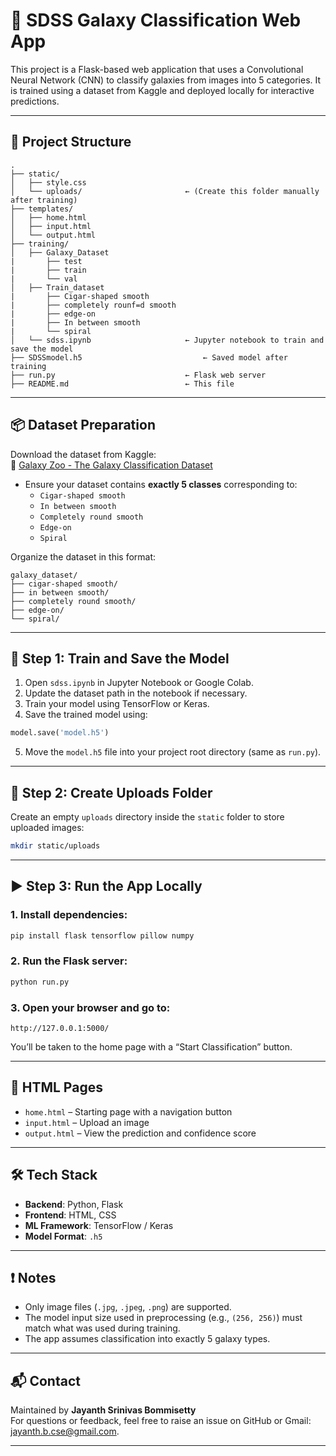 # 🌌 SDSS Galaxy Classification Web App

This project is a Flask-based web application that uses a Convolutional Neural Network (CNN) to classify galaxies from images into 5 categories. It is trained using a dataset from Kaggle and deployed locally for interactive predictions.

---

## 📁 Project Structure

```
.
├── static/
│   ├── style.css
│   └── uploads/                       ← (Create this folder manually after training)
├── templates/
│   ├── home.html
│   ├── input.html
│   └── output.html
├── training/
│   ├── Galaxy_Dataset
|       ├── test
|       ├── train
|       └── val
│   ├── Train_dataset
|       ├── Cigar-shaped smooth
|       ├── completely rounf=d smooth
|       ├── edge-on
|       ├── In between smooth
|       └── spiral
│   └── sdss.ipynb                     ← Jupyter notebook to train and save the model
├── SDSSmodel.h5                           ← Saved model after training
├── run.py                             ← Flask web server
├── README.md                          ← This file
```

---

## 📦 Dataset Preparation

Download the dataset from Kaggle:  
🔗 [Galaxy Zoo - The Galaxy Classification Dataset](https://www.kaggle.com/datasets)

- Ensure your dataset contains **exactly 5 classes** corresponding to:
  - `Cigar-shaped smooth`
  - `In between smooth`
  - `Completely round smooth`
  - `Edge-on`
  - `Spiral`

Organize the dataset in this format:

```
galaxy_dataset/
├── cigar-shaped smooth/
├── in between smooth/
├── completely round smooth/
├── edge-on/
└── spiral/
```

---

## 🧠 Step 1: Train and Save the Model

1. Open `sdss.ipynb` in Jupyter Notebook or Google Colab.
2. Update the dataset path in the notebook if necessary.
3. Train your model using TensorFlow or Keras.
4. Save the trained model using:

```python
model.save('model.h5')
```

5. Move the `model.h5` file into your project root directory (same as `run.py`).

---

## 📂 Step 2: Create Uploads Folder

Create an empty `uploads` directory inside the `static` folder to store uploaded images:

```bash
mkdir static/uploads
```

---

## ▶️ Step 3: Run the App Locally

### 1. Install dependencies:

```bash
pip install flask tensorflow pillow numpy
```

### 2. Run the Flask server:

```bash
python run.py
```

### 3. Open your browser and go to:

```
http://127.0.0.1:5000/
```

You’ll be taken to the home page with a “Start Classification” button.

---

## 📄 HTML Pages

- `home.html` – Starting page with a navigation button
- `input.html` – Upload an image
- `output.html` – View the prediction and confidence score

---

## 🛠 Tech Stack

- **Backend**: Python, Flask
- **Frontend**: HTML, CSS
- **ML Framework**: TensorFlow / Keras
- **Model Format**: `.h5`

---

## ❗ Notes

- Only image files (`.jpg`, `.jpeg`, `.png`) are supported.
- The model input size used in preprocessing (e.g., `(256, 256)`) must match what was used during training.
- The app assumes classification into exactly 5 galaxy types.

---

## 📬 Contact

Maintained by **Jayanth Srinivas Bommisetty**  
For questions or feedback, feel free to raise an issue on GitHub or Gmail: jayanth.b.cse@gmail.com.

---
